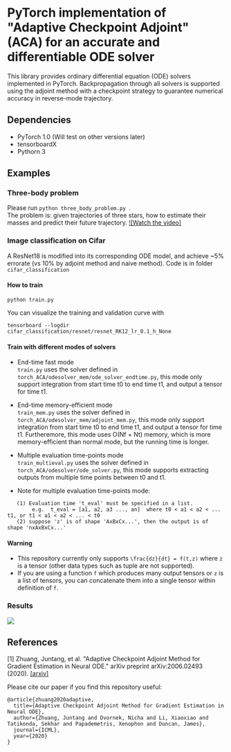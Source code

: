 # PyTorch implementation of "Adaptive Checkpoint Adjoint" (ACA) for an accurate and differentiable ODE solver
This library provides ordinary differential equation (ODE) solvers implemented in PyTorch. Backpropagation through all solvers is supported using the adjoint method with a checkpoint strategy to guarantee numerical accuracy in reverse-mode trajectory.

## Dependencies
- PyTorch 1.0 (Will test on other versions later)
- tensorboardX
- Pythorn 3

## Examples
### Three-body problem
Please run ```python three_body_problem.py ```. <br/>
The problem is: given trajectories of three stars, how to estimate their masses and predict their future trajectory.
[![Watch the video]](https://www.youtube.com/watch?v=hYYAKl3PBzU)

### Image classification on Cifar
A ResNet18 is modified into its corresponding ODE model, and achieve ~5% errorate (vs 10% by adjoint method and naive method).
Code is in folder ```cifar_classification```
#### How to train
```
python train.py
```
You can visualize the training and validation curve with 
```
tensorboard --logdir cifar_classification/resnet/resnet_RK12_lr_0.1_h_None
```

#### Train with different modes of solvers
- End-time fast mode <br/>
```train.py``` uses the solver defined in ```torch_ACA/odesolver_mem/ode_solver_endtime.py```, this mode only support integration from start time t0 to end time t1, and output a tensor for time t1.

- End-time memory-efficient mode <br/>
```train_mem.py``` uses the solver defined in ```torch_ACA/odesolver_mem/adjoint_mem.py```, this mode only support integration from start time t0 to end time t1, and output a tensor for time t1. Furtheremore, this mode uses O(Nf + Nt) memory, which is more memory-efficient than normal mode, but the running time is longer.

- Multiple evaluation time-points mode <br/>
```train_multieval.py``` uses the solver defined in ```torch_ACA/odesolver/ode_solver.py```, this mode supports extracting outputs from multiple time points between t0 and t1. 

- Note for multiple evaluation time-points mode: <br/>
```
   (1) Evaluation time 't_eval' must be specified in a list. 
        e.g.  t_eval = [a1, a2, a3 ..., an]  where t0 < a1 < a2 < ... t1, or t1 < a1 < a2 < ... < t0 
   (2) suppose 'z' is of shape 'AxBxCx...', then the output is of shape 'nxAxBxCx...' 
```

#### Warning
- This repository currently only supports ``` \frac{dz}{dt} = f(t,z) ``` where ```z``` is a tensor (other data types such as tuple are not supported). <br/>
- If you are using a function ```f``` which produces many output tensors or ```z``` is a list of tensors, you can concatenate them into a single tensor within definition of ```f```.

### Results
<img src="./figures/ACC_time_confidence.svg">

## References
[1] Zhuang, Juntang, et al. "Adaptive Checkpoint Adjoint Method for Gradient Estimation in Neural ODE." arXiv preprint arXiv:2006.02493 (2020). [[arxiv]](https://arxiv.org/abs/2006.02493) <br/>

Please cite our paper if you find this repository useful:
```
@article{zhuang2020adaptive,
  title={Adaptive Checkpoint Adjoint Method for Gradient Estimation in Neural ODE},
  author={Zhuang, Juntang and Dvornek, Nicha and Li, Xiaoxiao and Tatikonda, Sekhar and Papademetris, Xenophon and Duncan, James},
  journal={ICML},
  year={2020}
}
```
